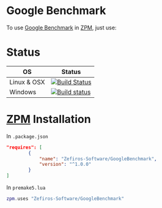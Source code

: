 # Google Benchmark
To use [Google Benchmark](https://github.com/google/benchmark) in [ZPM](http://zpm.zefiros.eu), just use:

# Status
OS          | Status
----------- | -------
Linux & OSX | [![Build Status](https://travis-ci.org/Zefiros-Software/GoogleBenchmark.svg?branch=master)](https://travis-ci.org/Zefiros-Software/GoogleBenchmark)
Windows     | [![Build status](https://ci.appveyor.com/api/projects/status/be2hj81f71y011jv?svg=true)](https://ci.appveyor.com/project/PaulVisscher/googlebenchmark)

# [ZPM](http://zpm.zefiros.eu) Installation
In `.package.json`
```json
"requires": [
		{
			"name": "Zefiros-Software/GoogleBenchmark",
			"version": "^1.0.0"
		}
]
```

In `premake5.lua`
```lua
zpm.uses "Zefiros-Software/GoogleBenchmark"
```
